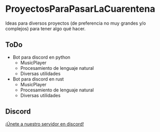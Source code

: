 # ProyectosParaPasarLaCuarentena

Ideas para diversos proyectos (de preferencia no muy grandes y/o complejos) para  tener algo qué hacer.

## ToDo

- Bot para discord en python
  - MusicPlayer
  - Procesamiento de lenguaje natural
  - Diversas utilidades
- Bot para discord en rust
  - MusicPlayer
  - Procesamiento de lenguaje natural
  - Diversas utilidades
  
## Discord

[¡Únete a nuestro servidor en discord!](https://discord.gg/96aCQtv)
